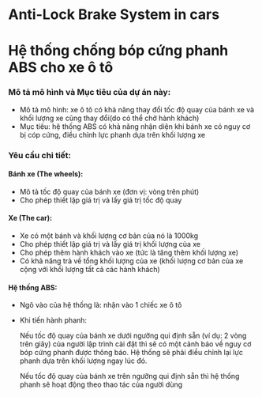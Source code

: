 # Anti-Lock Brake System in cars
# Hệ thống chống bóp cứng phanh ABS cho xe ô tô

<h3>Mô tả mô hình và Mục tiêu của dự án này:</h3>

- Mô tả mô hình: xe ô tô có khả năng thay đổi tốc độ quay của bánh xe và khối lượng xe cũng thay đổi(do có thể chở hành khách)
- Mục tiêu: hệ thống ABS có khả năng nhận diện khi bánh xe có nguy cơ bị cóp cứng, điều chỉnh lực phanh dựa trên khối lượng xe 

<h3>Yêu cầu chi tiết:</h3>

<h4>Bánh xe (The wheels):</h4>

- Mô tả tốc độ quay của bánh xe (đơn vị: vòng trên phút)
- Cho phép thiết lặp giá trị và lấy giá trị tốc độ quay 

<h4>Xe (The car):</h4>

- Xe có một bánh và khối lượng cơ bản của nó là 1000kg
- Cho phép thiết lập giá trị và lấy giá trị khối lượng của xe
- Cho phép thêm hành khách vào xe (tức là tăng thêm khối lượng xe) 
- Có khả năng trả về tổng khối lượng của xe (khối lượng cơ bản của xe cộng với khối lượng tất cả các hành khách)

<h4>Hệ thống ABS:</h4>

- Ngõ vào của hệ thống là: nhận vào 1 chiếc xe ô tô 
- Khi tiến hành phanh: 


    Nếu tốc độ quay của bánh xe dưới ngưỡng qui định sẵn (ví dụ: 2 vòng trên giây) của người lập trình cài đặt thì sẽ có một cảnh báo về nguy cơ bóp cứng phanh được thông báo.
    Hệ thống sẽ phải điều chỉnh lại lực phanh dựa trên khối lượng ngay lúc đó.



    Nếu tốc độ quay của bánh xe trên ngưỡng qui định sẵn thì hệ thống phanh sẽ hoạt động theo thao tác của người dùng

